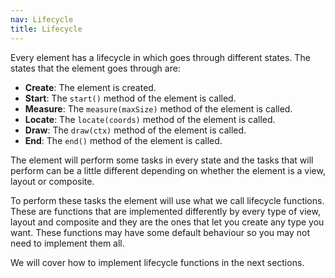 ```yaml
---
nav: Lifecycle
title: Lifecycle
---
```


Every element has a lifecycle in which goes through different states. The states that the element goes through are:

- **Create**: The element is created.
- **Start**: The `start()` method of the element is called.
- **Measure**: The `measure(maxSize)` method of the element is called.
- **Locate**: The `locate(coords)` method of the element is called.
- **Draw**: The `draw(ctx)` method of the element is called.
- **End**: The `end()` method of the element is called.

The element will perform some tasks in every state and the tasks that will perform can be a little different depending on whether the element is a view, layout or composite.

To perform these tasks the element will use what we call lifecycle functions. These are functions that are implemented differently by every type of view, layout and composite and they are the ones that let you create any type you want. These functions may have some default behaviour so you may not need to implement them all.

We will cover how to implement lifecycle functions in the next sections.
